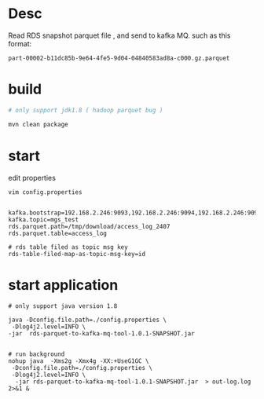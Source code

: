 
# Desc 
Read RDS snapshot  parquet file , and send to kafka MQ.
such as this format:

```
part-00002-b11dc85b-9e64-4fe5-9d04-04840583ad8a-c000.gz.parquet
```

# build

```bash
# only support jdk1.8 ( hadoop parquet bug )

mvn clean package
```
# start 
edit properties

`vim config.properties`

```properties

kafka.bootstrap=192.168.2.246:9093,192.168.2.246:9094,192.168.2.246:9095
kafka.topic=mgs_test
rds.parquet.path=/tmp/download/access_log_2407
rds.parquet.table=access_log

# rds table filed as topic msg key
rds-table-filed-map-as-topic-msg-key=id

```
# start application 

```shell
# only support java version 1.8 

java -Dconfig.file.path=./config.properties \
 -Dlog4j2.level=INFO \
-jar  rds-parquet-to-kafka-mq-tool-1.0.1-SNAPSHOT.jar


# run background 
nohup java  -Xms2g -Xmx4g -XX:+UseG1GC \
 -Dconfig.file.path=./config.properties \
 -Dlog4j2.level=INFO \
  -jar rds-parquet-to-kafka-mq-tool-1.0.1-SNAPSHOT.jar  > out-log.log 2>&1 &

```
